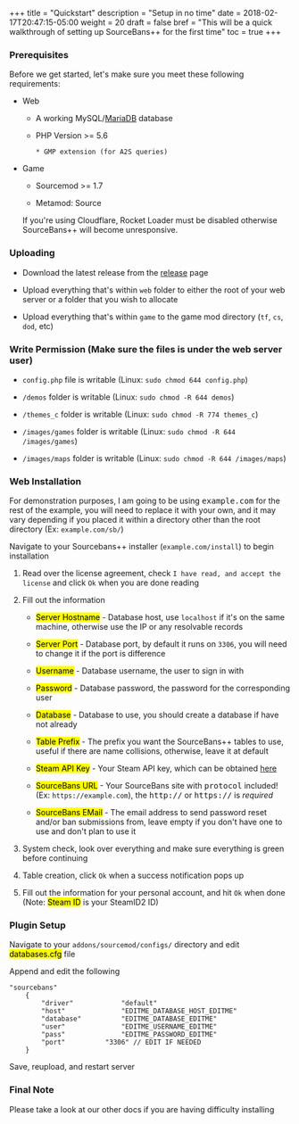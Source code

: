 +++
title = "Quickstart"
description = "Setup in no time"
date = 2018-02-17T20:47:15-05:00
weight = 20
draft = false
bref = "This will be a quick walkthrough of setting up SourceBans++ for the first time"
toc = true
+++

### Prerequisites

Before we get started, let's make sure you meet these following requirements:

* Web

  * A working MySQL/[MariaDB](/docs/mariadb) database

  * PHP Version >= 5.6

        * GMP extension (for A2S queries)

* Game

  * Sourcemod >= 1.7

  * Metamod: Source

  If you're using Cloudflare, Rocket Loader must be disabled otherwise SourceBans++ will become unresponsive.

### Uploading

* Download the latest release from the <a href="https://github.com/sbpp/sourcebans-pp/releases" target="_blank_">release</a> page

* Upload everything that's within `web` folder to either the root of your web server or a folder that you wish to allocate

* Upload everything that's within `game` to the game mod directory (`tf`, `cs`, `dod`, etc)

### Write Permission (Make sure the files is under the web server user)

* `config.php` file is writable (Linux: `sudo chmod 644 config.php`)

* `/demos` folder is writable (Linux: `sudo chmod -R 644 demos`)

* `/themes_c` folder is writable (Linux: `sudo chmod -R 774 themes_c`)

* `/images/games` folder is writable (Linux: `sudo chmod -R 644 /images/games`)

* `/images/maps` folder is writable (Linux: `sudo chmod -R 644 /images/maps`)

### Web Installation

For demonstration purposes, I am going to be using <samp>example.com</samp> for the rest of the example, you will need to replace it with your own, and it may vary depending if you placed it
within a directory other than the root directory (Ex: `example.com/sb/`)

Navigate to your Sourcebans++ installer (`example.com/install`) to begin installation

1.  Read over the license agreement, check `I have read, and accept the license` and click `Ok` when you are done reading

2.  Fill out the information


    - <mark>Server Hostname</mark> - Database host, use `localhost` if it's on the same machine, otherwise use the IP or any resolvable records

    - <mark>Server Port</mark> - Database port, by default it runs on `3306`, you will need to change it if the port is difference

    - <mark>Username</mark> - Database username, the user to sign in with

    - <mark>Password</mark> - Database password, the password for the corresponding user

    - <mark>Database</mark> - Database to use, you should create a database if have not already

    - <mark>Table Prefix</mark> - The prefix you want the SourceBans++ tables to use, useful if there are name collisions, otherwise, leave it at default

    - <mark>Steam API Key</mark> - Your Steam API key, which can be obtained <a href="https://steamcommunity.com/dev/apikey" target="_blank_">here</a>

    - <mark>SourceBans URL</mark> - Your SourceBans site with <samp>protocol</samp> included! (Ex: `https://example.com`), the <samp>http://</samp> or <samp>https://</samp> is <em>required</em>

    - <mark>SourceBans EMail</mark> - The email address to send password reset and/or ban submissions from, leave empty if you don't have one to use and don't plan to use it

3.  System check, look over everything and make sure everything is green before continuing

4.  Table creation, click `Ok` when a success notification pops up

5.  Fill out the information for your personal account, and hit `Ok` when done (Note: <mark>Steam ID</mark> is your SteamID2 ID)

### Plugin Setup

Navigate to your `addons/sourcemod/configs/` directory and edit <mark>databases.cfg</mark> file

Append and edit the following

```
"sourcebans"
	{
		"driver"			"default"
		"host"				"EDITME_DATABASE_HOST_EDITME"
		"database"			"EDITME_DATABASE_EDITME"
		"user"				"EDITME_USERNAME_EDITME"
		"pass"				"EDITME_PASSWORD_EDITME"
		"port"			"3306" // EDIT IF NEEDED
	}
```

Save, reupload, and restart server

### Final Note

Please take a look at our other docs if you are having difficulty installing
